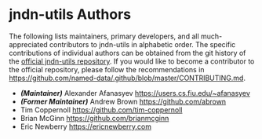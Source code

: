 # jndn-utils Authors

The following lists maintainers, primary developers, and all much-appreciated contributors to jndn-utils in alphabetic order.
The specific contributions of individual authors can be obtained from the git history of the [official jndn-utils repository](https://github.com/named-data/jndn-utils).
If you would like to become a contributor to the official repository, please follow the recommendations in https://github.com/named-data/.github/blob/master/CONTRIBUTING.md.

* ***(Maintainer)*** Alexander Afanasyev <https://users.cs.fiu.edu/~afanasyev>
* ***(Former Maintainer)*** Andrew Brown <https://github.com/abrown>
* Tim Coppernoll <https://github.com/tim-coppernoll>
* Brian McGinn <https://github.com/brianmcginn>
* Eric Newberry <https://ericnewberry.com>
